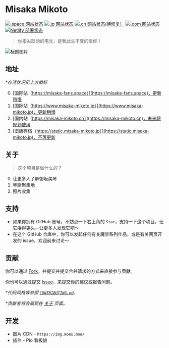 # Misaka Mikoto

[![.space 网站状态](https://img.shields.io/website?down_color=f38ba8&label=misaka-fans.space&up_color=a6e3a1&url=https%3A%2F%2Fmisaka-fans.space)](https://misaka-fans.space)
[![.jp 网站状态](https://img.shields.io/website?down_color=f38ba8&label=misaka-mikoto.jp&up_color=a6e3a1&url=https%3A%2F%2Fmisaka-mikoto.jp)](https://misaka-mikoto.jp)
[![.cn 网站状态(待修复）](https://img.shields.io/website?down_color=f38ba8&label=misaka-mikoto.cn&up_color=a6e3a1&url=https%3A%2F%2Fwww.misaka-mikoto.cn)](https://www.misaka-mikoto.cn)
[![.com 网站状态](https://img.shields.io/website?down_color=f38ba8&label=misaka-mikoto.com&up_color=a6e3a1&url=https%3A%2F%2Fmisaka-mikoto.com)](https://misaka-mikoto.com)
[![Netlify 部署状态](https://api.netlify.com/api/v1/badges/acb9cf1b-e17f-4990-bc06-3a7e21edb16b/deploy-status)](https://app.netlify.com/sites/misaka-right-now/deploys)

> 你指尖跃动的电光，是我此生不变的信仰！

![标题图片](https://github.com/shbwb/misaka/blob/main/pic/0EE7D24A-F64D-4818-AEE8-E5C83A5696B3.jpeg)

## 地址

_\*存活状况见上方徽标_

0. [国际站（https://misaka-fans.space）](https://misaka-fans.space)，更新稍慢
1. [国际站（https://www.misaka-mikoto.jp）](https://www.misaka-mikoto.jp)，更新稍慢
2. [国内站（https://misaka-mikoto.cn）](https://misaka-mikoto.cn)，未来将规划使用
3. [旧版存档（https://static.misaka-mikoto.jp）](https://static.misaka-mikoto.jp)，不再更新

## 关于

> 这个项目是做什么的？

0. 让更多人了解御坂美琴
1. 琴厨聚集地
2. 照片收集

## 支持

- 如果你拥有 GitHub 账号，不妨点一下右上角的 `Star`，支持一下这个项目，<del>让它活得更久，</del>让更多人发现它吧～
- 在这个 GitHub 仓库中，你可以发起任何有关魔禁系列作品，或是有关网页开发的 issue，欢迎前来讨论～

## 贡献

你可以通过 [Fork](https://github.com/Misaka-IoT/misaka-vue/fork)，并提交并提交合并请求的方式来直接参与贡献。

你也可以通过提交 [Issue](https://github.com/Misaka-IoT/misaka-vue/issues)，来提交你的建议或报告问题。

_\*代码风格等参照 [`CONTRIBUTING.md`](./CONTRIBUTING.md)。_

_\*贡献者将会展现在 [关于](https://misaka-mikoto.jp/about) 页面。_

## 开发

- 图片 CDN - `https://img.moeu.moe/`
- 插件 - Pio 看板娘
